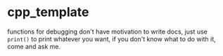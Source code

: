 # cpp_template
functions for debugging
don't have motivation to write docs, just use `print()` to print whatever you want, if you don't know what to do with it, come and ask me.
